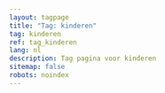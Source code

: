 ```yaml
---
layout: tagpage
title: "Tag: kinderen"
tag: kinderen
ref: tag_kinderen
lang: nl
description: Tag pagina voor kinderen
sitemap: false
robots: noindex
---
```

